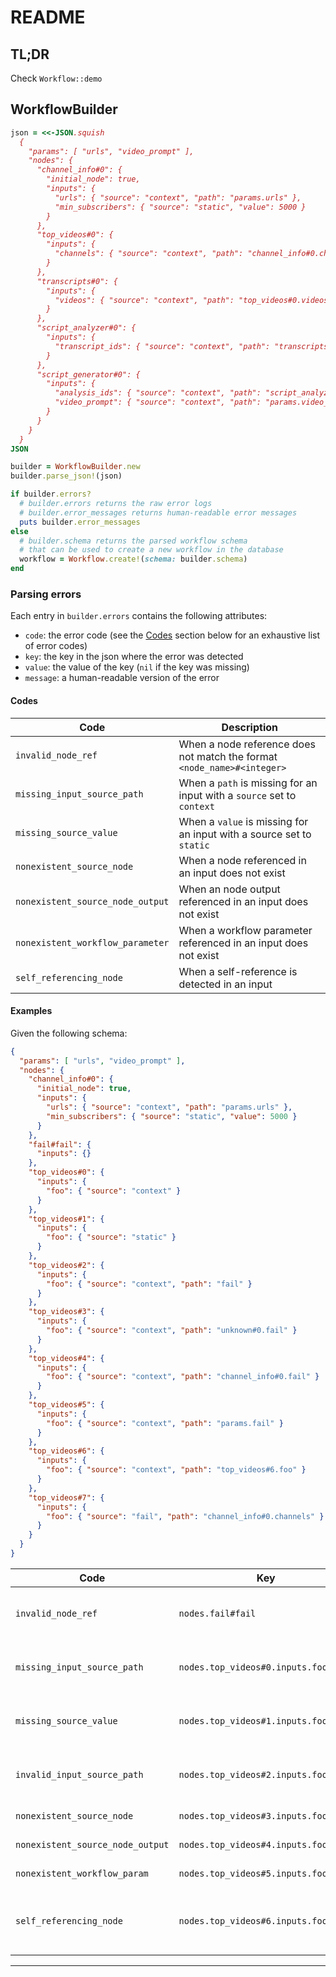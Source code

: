 # README

## TL;DR
Check `Workflow::demo`

## WorkflowBuilder

```ruby
json = <<-JSON.squish
  {
    "params": [ "urls", "video_prompt" ],
    "nodes": {
      "channel_info#0": {
        "initial_node": true,
        "inputs": {
          "urls": { "source": "context", "path": "params.urls" },
          "min_subscribers": { "source": "static", "value": 5000 }
        }
      },
      "top_videos#0": {
        "inputs": {
          "channels": { "source": "context", "path": "channel_info#0.channels" }
        }
      },
      "transcripts#0": {
        "inputs": {
          "videos": { "source": "context", "path": "top_videos#0.videos" }
        }
      },
      "script_analyzer#0": {
        "inputs": {
          "transcript_ids": { "source": "context", "path": "transcripts#0.transcript_ids" }
        }
      },
      "script_generator#0": {
        "inputs": {
          "analysis_ids": { "source": "context", "path": "script_analyzer#0.analysis_ids" },
          "video_prompt": { "source": "context", "path": "params.video_prompt" }
        }
      }
    }
  }
JSON

builder = WorkflowBuilder.new
builder.parse_json!(json)

if builder.errors?
  # builder.errors returns the raw error logs
  # builder.error_messages returns human-readable error messages
  puts builder.error_messages
else
  # builder.schema returns the parsed workflow schema
  # that can be used to create a new workflow in the database
  workflow = Workflow.create!(schema: builder.schema)
end
```

### Parsing errors
Each entry in `builder.errors` contains the following attributes:
- `code`: the error code (see the [Codes](#codes) section below for an exhaustive list of error codes)
- `key`: the key in the json where the error was detected
- `value`: the value of the key (`nil` if the key was missing)
- `message`: a human-readable version of the error

#### Codes
| Code | Description |
| - | - |
| `invalid_node_ref` | When a node reference does not match the format `<node_name>#<integer>` |
| `missing_input_source_path` | When a `path` is missing for an input with a `source` set to `context` |
| `missing_source_value` | When a `value` is missing for an input with a source set to `static` |
| `nonexistent_source_node` | When a node referenced in an input does not exist |
| `nonexistent_source_node_output` | When an node output referenced in an input does not exist |
| `nonexistent_workflow_parameter` | When a workflow parameter referenced in an input does not exist |
| `self_referencing_node` | When a self-reference is detected in an input |

#### Examples
Given the following schema:
```json
{
  "params": [ "urls", "video_prompt" ],
  "nodes": {
    "channel_info#0": {
      "initial_node": true,
      "inputs": {
        "urls": { "source": "context", "path": "params.urls" },
        "min_subscribers": { "source": "static", "value": 5000 }
      }
    },
    "fail#fail": {
      "inputs": {}
    },
    "top_videos#0": {
      "inputs": {
        "foo": { "source": "context" }
      }
    },
    "top_videos#1": {
      "inputs": {
        "foo": { "source": "static" }
      }
    },
    "top_videos#2": {
      "inputs": {
        "foo": { "source": "context", "path": "fail" }
      }
    },
    "top_videos#3": {
      "inputs": {
        "foo": { "source": "context", "path": "unknown#0.fail" }
      }
    },
    "top_videos#4": {
      "inputs": {
        "foo": { "source": "context", "path": "channel_info#0.fail" }
      }
    },
    "top_videos#5": {
      "inputs": {
        "foo": { "source": "context", "path": "params.fail" }
      }
    },
    "top_videos#6": {
      "inputs": {
        "foo": { "source": "context", "path": "top_videos#6.foo" }
      }
    },
    "top_videos#7": {
      "inputs": {
        "foo": { "source": "fail", "path": "channel_info#0.channels" }
      }
    }
  }
}
```

| Code | Key | Value | Message |
| - | - | - | - |
| `invalid_node_ref` | `nodes.fail#fail` | | node 'fail#fail' in object 'nodes' is not a valid node reference (valid node references must match regexp /Aw+#d+z/) |
| `missing_input_source_path` | `nodes.top_videos#0.inputs.foo` | | property 'path' is missing in object 'nodes.top_videos#0.inputs.foo' (context source inputs must define a path) |
| `missing_source_value` | `nodes.top_videos#1.inputs.foo` | | property 'value' is missing in object 'nodes.top_videos#1.inputs.foo' (static source inputs must define a value) |
| `invalid_input_source_path` | `nodes.top_videos#2.inputs.foo.path` | `fail` | value 'fail' of property 'nodes.top_videos#2.inputs.foo.path' is not a valid input path (valid input path must match regexp /A((w+#d+)|params)(.w+)+z/) |
| `nonexistent_source_node` | `nodes.top_videos#3.inputs.foo.path` | `unknown#0` | node reference 'unknown#0' does not exist in object 'nodes' |
| `nonexistent_source_node_output` | `nodes.top_videos#4.inputs.foo.path` | `channel_info#0.fail` | output 'fail' does not exist in node 'ChannelInfo' |
| `nonexistent_workflow_param` | `nodes.top_videos#5.inputs.foo.path` | `workflow.fail` | workflow parameter 'fail' does not exist |
| `self_referencing_node` | `nodes.top_videos#6.inputs.foo.path` | `top_videos#6` | path 'top_videos#6.foo' in 'nodes.top_videos#6.inputs.foo.path' cannot reference node 'top_videos#6' (self-referencing is not allowed) |
****
